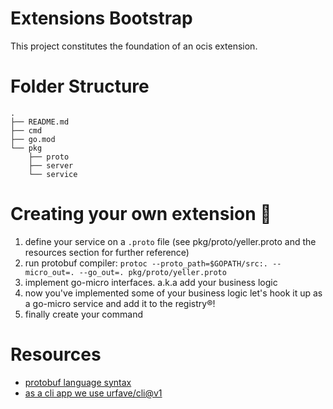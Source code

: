 # Extensions Bootstrap

This project constitutes the foundation of an ocis extension.

# Folder Structure

```console
.
├── README.md
├── cmd
├── go.mod
└── pkg
    ├── proto
    ├── server
    └── service
```

# Creating your own extension 🤖

1. define your service on a `.proto` file (see pkg/proto/yeller.proto and the resources section for further reference)
2. run protobuf compiler: `protoc --proto_path=$GOPATH/src:. --micro_out=. --go_out=. pkg/proto/yeller.proto`
3. implement go-micro interfaces. a.k.a add your business logic
4. now you've implemented some of your business logic let's hook it up as a go-micro service and add it to the registry®!
5. finally create your command

# Resources

- [protobuf language syntax](https://developers.google.com/protocol-buffers/docs/proto3)
- [as a cli app we use urfave/cli@v1](https://github.com/urfave/cli/blob/master/docs/v1/manual.md)